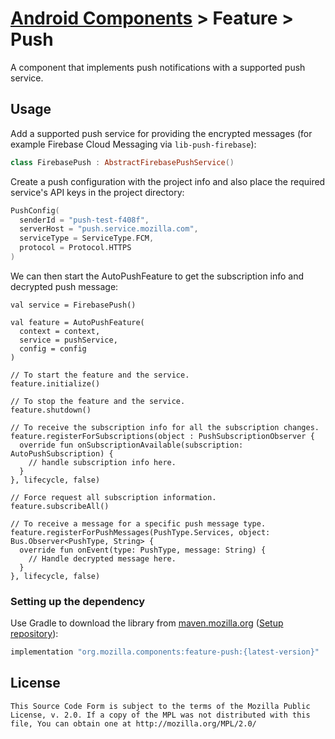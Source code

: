 # [Android Components](../../../README.md) > Feature > Push

A component that implements push notifications with a supported push service.

## Usage

Add a supported push service for providing the encrypted messages (for example Firebase Cloud Messaging via `lib-push-firebase`):
```kotlin
class FirebasePush : AbstractFirebasePushService()
```

Create a push configuration with the project info and also place the required service's API keys in the project directory:

```kotlin
PushConfig(
  senderId = "push-test-f408f",
  serverHost = "push.service.mozilla.com",
  serviceType = ServiceType.FCM,
  protocol = Protocol.HTTPS
)
```

We can then start the AutoPushFeature to get the subscription info and decrypted push message:
```kolin
val service = FirebasePush()

val feature = AutoPushFeature(
  context = context,
  service = pushService,
  config = config
)

// To start the feature and the service.
feature.initialize()

// To stop the feature and the service.
feature.shutdown()

// To receive the subscription info for all the subscription changes.
feature.registerForSubscriptions(object : PushSubscriptionObserver {
  override fun onSubscriptionAvailable(subscription: AutoPushSubscription) {
    // handle subscription info here.
  }
}, lifecycle, false)

// Force request all subscription information.
feature.subscribeAll()

// To receive a message for a specific push message type.
feature.registerForPushMessages(PushType.Services, object: Bus.Observer<PushType, String> {
  override fun onEvent(type: PushType, message: String) {
    // Handle decrypted message here.
  }
}, lifecycle, false)
```

### Setting up the dependency

Use Gradle to download the library from [maven.mozilla.org](https://maven.mozilla.org/) ([Setup repository](../../../README.md#maven-repository)):

```Groovy
implementation "org.mozilla.components:feature-push:{latest-version}"
```

## License

    This Source Code Form is subject to the terms of the Mozilla Public
    License, v. 2.0. If a copy of the MPL was not distributed with this
    file, You can obtain one at http://mozilla.org/MPL/2.0/
